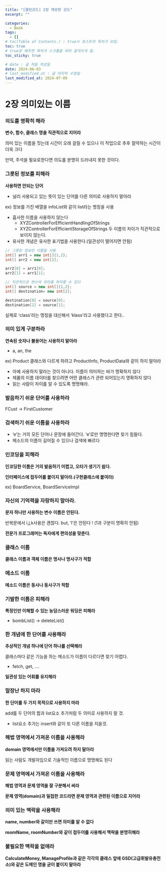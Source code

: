 ```yaml
---
title: "[클린코드] 2장 깨끗한 코드"
excerpt: ""

categories:
  - Book
tags:
  - []
# toc(Table of Contents.) : true시 포스트의 목차가 보임.
toc: true
# true로 해주면 목차가 스크롤을 따라 움직이게 됨.
toc_sticky: true

# date : 글 처음 작성일
date: 2024-06-03
# last_modified_at : 글 마지막 수정일
last_modified_at: 2024-07-09
---
```


# 2장 의미있는 이름

### 의도를 명확히 해라

**변수, 함수, 클래스 명을 직관적으로 지어라**

의미 있는 이름을 짓는데 시간이 오래 걸릴 수 있으나 이 작업으로 추후 절약하는 시간이 더욱 크다

만약, 주석을 필요로한다면 의도를 분명히 드러내지 못한 것이다.

### 그릇된 정보를 피해라

**사용하면 안되는 단어**

- 널리 사용되고 있는 뜻이 있는 단어를 다른 의미로 사용하지 말아라

ex) 정보를 가진 배열을 infoList와 같이 list라는 명칭을 사용

- 흡사한 이름을 사용하지 않는다
  - XYZControllerForEfficientHandlingOfStrings
  - XYZControllerForEfficientStorageOfStrings
    두 이름의 차이가 직관적으로 보이지 않는다.
- 유사한 개념은 유사한 표기법을 사용한다.(일관성이 떨어지면 안됨)

```java
// 그릇된 정보인 이름을 사용
int[] arr1 = new int[]{1,2};
int[] arr2 = new int[2];

arr2[0] = arr1[0];
arr2[1] = arr1[1];

```

```java
// 직관적으로 변수의 의미를 파악할 수 있다
int[] source = new int[]{1,2};
int[] destination= new int[2];

destination[0] = source[0];
destination[1] = source[1];
```

실제로 ‘class’라는 명칭을 대신해서 ‘klass’라고 사용했다고 한다..

### 의미 있게 구분하라

**연속된 숫자나 불용어는 사용하지 말아라**

- a, an, the

ex) Product 클래스와 다르게 하려고 ProductInfo, ProductData와 같이 하지 말아라

- 아예 사용하지 말라는 것이 아니다. 이름이 의미하는 바가 명확하지 않다
- 제품의 이름 데이터를 찾으려면 어떤 클래스가 관련 되어있는지 명확하지 않다
- 읽는 사람이 차이를 알 수 있도록 명명해라.

### 발음하기 쉬운 단어를 사용하라

FCust → FirstCustomer

### 검색하기 쉬운 이름을 사용하라

- ‘e’는 거의 모든 단어나 문장에 들어간다. ‘e’로만 명명한다면 찾기 힘들다.
- 메소드의 이름이 길어질 수 있으나 검색에 빠르다

### 인코딩을 피해라

**인코딩한 이름은 거의 발음하기 어렵고, 오타가 생기기 쉽다.**

**인터페이스에 접두어를 붙이지 말아라.(구현클래스에 붙여라)**

ex) BoardService, BoardServiceImpl

### 자신의 기억력을 자랑하지 말아라.

**문자 하나만 사용하는 변수 이름은 안된다.**

반복문에서 i,j,k사용은 괜찮다. but, ‘l’은 안된다 ! (1과 구분이 명확히 안됨)

**전문가 프로그래머는 독자에게 편의성을 맞춘다.**

### 클래스 이름

**클래스 이름과 객체 이름은 명사나 명사구가 적합**

### 메소드 이름

**메소드 이름은 동사나 동사구가 적합**

### 기발한 이름은 피해라

**특정인만 이해할 수 있는 농담스러운 워딩은 피해라**

- bombList() → deleteList()

### 한 개념에 한 단어를 사용해라

**추상적인 개념 하나에 단어 하나를 선택해라**

클래스마다 같은 기능을 하는 메소드가 이름이 다르다면 찾기 어렵다.

- fetch, get, ….

**일관성 있는 어휘를 유지해라**

### 말장난 하지 마라

**한 단어를 두 가지 목적으로 사용하지 마라**

add를 두 단어의 합과 list요소 추가처럼 두 의미로 사용하지 말 것.

- list요소 추가는 insert와 같이 또 다른 이름을 지을것.

### 해법 영역에서 가져온 이름을 사용해라

**domain 영역에서만 이름을 가져오려 하지 말아라**

읽는 사람도 개발자임으로 기술적인 이름으로 명명해도 된다

### 문제 영역에서 가져온 이름을 사용해라

**해법 영역과 문제 영역을 잘 구분해서 써라**

**문제 영역(domain)과 밀접한 코드라면 문제 영역과 관련된 이름으로 지어라**

### 의미 있는 맥락을 사용해라

**name, number와 같이만 쓰면 의미를 알 수 없다**

**roomName, roomNumber와 같이 접두어를 사용해서 맥락을 분명히해라**

### 불필요한 맥락을 없애라

**CalculateMoney, ManageProfile과 같은 각각의 클래스 앞에 GSD(고급휘발유충전소)와 같은 도메인 명을 굳이 붙이지 말아라**
